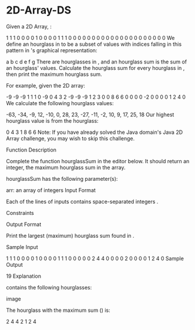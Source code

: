 # 2D-Array-DS


Given a  2D Array, :

1 1 1 0 0 0
0 1 0 0 0 0
1 1 1 0 0 0
0 0 0 0 0 0
0 0 0 0 0 0
0 0 0 0 0 0
We define an hourglass in  to be a subset of values with indices falling in this pattern in 's graphical representation:

a b c
  d
e f g
There are  hourglasses in , and an hourglass sum is the sum of an hourglass' values. Calculate the hourglass sum for every hourglass in , then print the maximum hourglass sum.

For example, given the 2D array:

-9 -9 -9  1 1 1 
 0 -9  0  4 3 2
-9 -9 -9  1 2 3
 0  0  8  6 6 0
 0  0  0 -2 0 0
 0  0  1  2 4 0
We calculate the following  hourglass values:

-63, -34, -9, 12, 
-10, 0, 28, 23, 
-27, -11, -2, 10, 
9, 17, 25, 18
Our highest hourglass value is  from the hourglass:

0 4 3
  1
8 6 6
Note: If you have already solved the Java domain's Java 2D Array challenge, you may wish to skip this challenge.

Function Description

Complete the function hourglassSum in the editor below. It should return an integer, the maximum hourglass sum in the array.

hourglassSum has the following parameter(s):

arr: an array of integers
Input Format

Each of the  lines of inputs  contains  space-separated integers .

Constraints

Output Format

Print the largest (maximum) hourglass sum found in .

Sample Input

1 1 1 0 0 0
0 1 0 0 0 0
1 1 1 0 0 0
0 0 2 4 4 0
0 0 0 2 0 0
0 0 1 2 4 0
Sample Output

19
Explanation

 contains the following hourglasses:

image

The hourglass with the maximum sum () is:

2 4 4
  2
1 2 4
